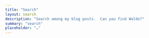 ```yaml
---
title: "Search"
layout: search
description: "Search among my blog posts.  Can you find Waldo?"
summary: "search"
placeholder: "…"
---
```

